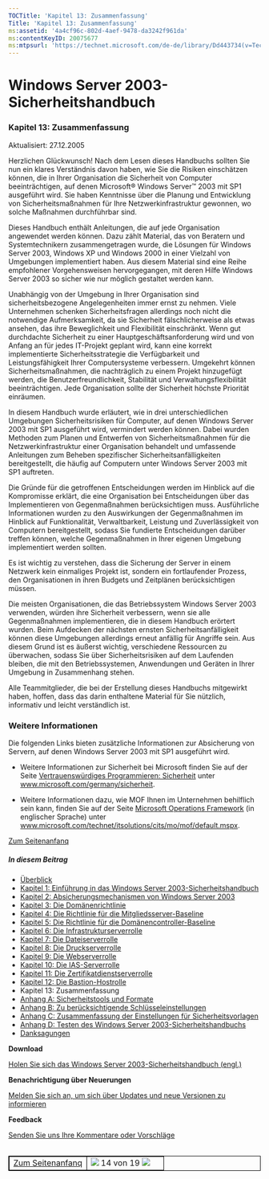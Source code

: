 ```yaml
---
TOCTitle: 'Kapitel 13: Zusammenfassung'
Title: 'Kapitel 13: Zusammenfassung'
ms:assetid: '4a4cf96c-802d-4aef-9478-da3242f961da'
ms:contentKeyID: 20075677
ms:mtpsurl: 'https://technet.microsoft.com/de-de/library/Dd443734(v=TechNet.10)'
---
```


Windows Server 2003-Sicherheitshandbuch
=======================================

### Kapitel 13: Zusammenfassung

Aktualisiert: 27.12.2005

Herzlichen Glückwunsch! Nach dem Lesen dieses Handbuchs sollten Sie nun ein klares Verständnis davon haben, wie Sie die Risiken einschätzen können, die in Ihrer Organisation die Sicherheit von Computer beeinträchtigen, auf denen Microsoft® Windows Server™ 2003 mit SP1 ausgeführt wird. Sie haben Kenntnisse über die Planung und Entwicklung von Sicherheitsmaßnahmen für Ihre Netzwerkinfrastruktur gewonnen, wo solche Maßnahmen durchführbar sind.

Dieses Handbuch enthält Anleitungen, die auf jede Organisation angewendet werden können. Dazu zählt Material, das von Beratern und Systemtechnikern zusammengetragen wurde, die Lösungen für Windows Server 2003, Windows XP und Windows 2000 in einer Vielzahl von Umgebungen implementiert haben. Aus diesem Material sind eine Reihe empfohlener Vorgehensweisen hervorgegangen, mit deren Hilfe Windows Server 2003 so sicher wie nur möglich gestaltet werden kann.

Unabhängig von der Umgebung in Ihrer Organisation sind sicherheitsbezogene Angelegenheiten immer ernst zu nehmen. Viele Unternehmen schenken Sicherheitsfragen allerdings noch nicht die notwendige Aufmerksamkeit, da sie Sicherheit fälschlicherweise als etwas ansehen, das ihre Beweglichkeit und Flexibilität einschränkt. Wenn gut durchdachte Sicherheit zu einer Hauptgeschäftsanforderung wird und von Anfang an für jedes IT-Projekt geplant wird, kann eine korrekt implementierte Sicherheitsstrategie die Verfügbarkeit und Leistungsfähigkeit Ihrer Computersysteme verbessern. Umgekehrt können Sicherheitsmaßnahmen, die nachträglich zu einem Projekt hinzugefügt werden, die Benutzerfreundlichkeit, Stabilität und Verwaltungsflexibilität beeinträchtigen. Jede Organisation sollte der Sicherheit höchste Priorität einräumen.

In diesem Handbuch wurde erläutert, wie in drei unterschiedlichen Umgebungen Sicherheitsrisiken für Computer, auf denen Windows Server 2003 mit SP1 ausgeführt wird, vermindert werden können. Dabei wurden Methoden zum Planen und Entwerfen von Sicherheitsmaßnahmen für die Netzwerkinfrastruktur einer Organisation behandelt und umfassende Anleitungen zum Beheben spezifischer Sicherheitsanfälligkeiten bereitgestellt, die häufig auf Computern unter Windows Server 2003 mit SP1 auftreten.

Die Gründe für die getroffenen Entscheidungen werden im Hinblick auf die Kompromisse erklärt, die eine Organisation bei Entscheidungen über das Implementieren von Gegenmaßnahmen berücksichtigen muss. Ausführliche Informationen wurden zu den Auswirkungen der Gegenmaßnahmen im Hinblick auf Funktionalität, Verwaltbarkeit, Leistung und Zuverlässigkeit von Computern bereitgestellt, sodass Sie fundierte Entscheidungen darüber treffen können, welche Gegenmaßnahmen in Ihrer eigenen Umgebung implementiert werden sollten.

Es ist wichtig zu verstehen, dass die Sicherung der Server in einem Netzwerk kein einmaliges Projekt ist, sondern ein fortlaufender Prozess, den Organisationen in ihren Budgets und Zeitplänen berücksichtigen müssen.

Die meisten Organisationen, die das Betriebssystem Windows Server 2003 verwenden, würden ihre Sicherheit verbessern, wenn sie alle Gegenmaßnahmen implementieren, die in diesem Handbuch erörtert wurden. Beim Aufdecken der nächsten ernsten Sicherheitsanfälligkeit können diese Umgebungen allerdings erneut anfällig für Angriffe sein. Aus diesem Grund ist es äußerst wichtig, verschiedene Ressourcen zu überwachen, sodass Sie über Sicherheitsrisiken auf dem Laufenden bleiben, die mit den Betriebssystemen, Anwendungen und Geräten in Ihrer Umgebung in Zusammenhang stehen.

Alle Teammitglieder, die bei der Erstellung dieses Handbuchs mitgewirkt haben, hoffen, dass das darin enthaltene Material für Sie nützlich, informativ und leicht verständlich ist.

### Weitere Informationen

Die folgenden Links bieten zusätzliche Informationen zur Absicherung von Servern, auf denen Windows Server 2003 mit SP1 ausgeführt wird.

-   Weitere Informationen zur Sicherheit bei Microsoft finden Sie auf der Seite [Vertrauenswürdiges Programmieren: Sicherheit](http://www.microsoft.com/germany/sicherheit/) unter www.microsoft.com/germany/sicherheit.

-   Weitere Informationen dazu, wie MOF Ihnen im Unternehmen behilflich sein kann, finden Sie auf der Seite [Microsoft Operations Framework](http://www.microsoft.com/technet/itsolutions/cits/mo/mof/default.mspx) (in englischer Sprache) unter www.microsoft.com/technet/itsolutions/cits/mo/mof/default.mspx.

[](#mainsection)[Zum Seitenanfanq](#mainsection)

##### In diesem Beitrag

-   [Überblick](https://technet.microsoft.com/de-de/library/303c53d5-6b76-46e1-8ee3-7d8c99891129(v=TechNet.10))
-   [Kapitel 1: Einführung in das Windows Server 2003-Sicherheitshandbuch](https://technet.microsoft.com/de-de/library/b0015e61-fe4e-4523-a875-ef8b971da55c(v=TechNet.10))
-   [Kapitel 2: Absicherungsmechanismen von Windows Server 2003](https://technet.microsoft.com/de-de/library/015a5e65-1d76-48df-9657-6fe516a5095a(v=TechNet.10))
-   [Kapitel 3: Die Domänenrichtlinie](https://technet.microsoft.com/de-de/library/70e3e562-9517-4fb9-b617-ef7854a0f03c(v=TechNet.10))
-   [Kapitel 4: Die Richtlinie für die Mitgliedsserver-Baseline](https://technet.microsoft.com/de-de/library/7fd4e7b6-32b3-4fe8-a323-7c01d0c86c51(v=TechNet.10))
-   [Kapitel 5: Die Richtlinie für die Domänencontroller-Baseline](https://technet.microsoft.com/de-de/library/f86f67bd-c150-4d0d-ad85-ff13a01afb01(v=TechNet.10))
-   [Kapitel 6: Die Infrastrukturserverrolle](https://technet.microsoft.com/de-de/library/5914ba9b-2fe2-4886-8171-a908521836ec(v=TechNet.10))
-   [Kapitel 7: Die Dateiserverrolle](https://technet.microsoft.com/de-de/library/2b1536d0-9610-4fb5-93b4-72f62d9e2ff3(v=TechNet.10))
-   [Kapitel 8: Die Druckserverrolle](https://technet.microsoft.com/de-de/library/a37f44cf-85b3-4ae6-8e32-0cd877c5e9ee(v=TechNet.10))
-   [Kapitel 9: Die Webserverrolle](https://technet.microsoft.com/de-de/library/835865cd-ff71-43e6-88bf-91f5b35a00b9(v=TechNet.10))
-   [Kapitel 10: Die IAS-Serverrolle](https://technet.microsoft.com/de-de/library/605c5b8e-d007-41c2-92a6-9260fe571bc7(v=TechNet.10))
-   [Kapitel 11: Die Zertifikatdienstserverrolle](https://technet.microsoft.com/de-de/library/7488b1dc-eb9b-4f4a-b597-b84d87717b57(v=TechNet.10))
-   [Kapitel 12: Die Bastion-Hostrolle](https://technet.microsoft.com/de-de/library/cb056f68-1a74-4a6a-ac25-5629fefe7cbb(v=TechNet.10))
-   Kapitel 13: Zusammenfassung
-   [Anhang A: Sicherheitstools und Formate](https://technet.microsoft.com/de-de/library/e15ff47c-bd77-4b34-9b58-c3f3fba2d135(v=TechNet.10))
-   [Anhang B: Zu berücksichtigende Schlüsseleinstellungen](https://technet.microsoft.com/de-de/library/ff6d4718-4179-4f5a-a09d-50d75e9f32e6(v=TechNet.10))
-   [Anhang C: Zusammenfassung der Einstellungen für Sicherheitsvorlagen](https://technet.microsoft.com/de-de/library/3a17dffb-0395-4656-ada8-28e3954307f5(v=TechNet.10))
-   [Anhang D: Testen des Windows Server 2003-Sicherheitshandbuchs](https://technet.microsoft.com/de-de/library/2698b276-4c42-4a18-9930-3d69974746f8(v=TechNet.10))
-   [Danksagungen](https://technet.microsoft.com/de-de/library/3ec7641e-0d9e-45a2-b3b2-b2a08960d871(v=TechNet.10))

**Download**

[Holen Sie sich das Windows Server 2003-Sicherheitshandbuch (engl.)](http://go.microsoft.com/fwlink/?linkid=14846&clcid=0x409)

**Benachrichtigung über Neuerungen**

[Melden Sie sich an, um sich über Updates und neue Versionen zu informieren](http://www.microsoft.com/germany/technet/sicherheit/bulletins/notify.mspx)

**Feedback**

[Senden Sie uns Ihre Kommentare oder Vorschläge](mailto:secwish@microsoft.com?subject=windows%20server%202003%20security%20guide)<br/><br/>

 
<table style="border:1px solid black;">
<colgroup>
<col width="50%" />
<col width="50%" />
</colgroup>
<tbody>
<tr class="odd">
<td style="border:1px solid black;"><div>
<a href="#mainsection"></a><a href="#mainsection">Zum Seitenanfanq</a>
</div></td>
<td style="border:1px solid black;"><a href="https://technet.microsoft.com/de-de/library/cb056f68-1a74-4a6a-ac25-5629fefe7cbb(v=TechNet.10)"><img src="images/Dd443734.pageLeft(de-de,TechNet.10).gif" /></a> 14 von 19 <a href="https://technet.microsoft.com/de-de/library/e15ff47c-bd77-4b34-9b58-c3f3fba2d135(v=TechNet.10)"><img src="images/Dd443734.pageRight(de-de,TechNet.10).gif" /></a></td>
</tr>
</tbody>
</table>